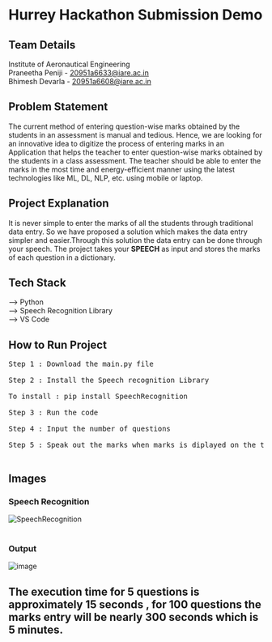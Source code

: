 # Hurrey Hackathon Submission Demo
## Team Details
Institute of Aeronautical Engineering <br />
Praneetha Peniji - 20951a6633@iare.ac.in<br />
Bhimesh Devarla - 20951a6608@iare.ac.in

## Problem Statement

The current method of entering question-wise marks obtained by the students in an
assessment is manual and tedious. Hence, we are looking for an innovative idea to digitize
the process of entering marks in an Application that helps the teacher to enter
question-wise marks obtained by the students in a class assessment. The teacher should
be able to enter the marks in the most time and energy-efficient manner using the latest
technologies like ML, DL, NLP, etc. using mobile or laptop.

## Project Explanation

It is never simple to enter the marks of all the students through traditional data entry.
So we have proposed a solution which makes the data entry simpler and easier.Through this 
solution the data entry can be done through your speech.
The project takes your __SPEECH__ as input and stores the marks of each question in a dictionary.

## Tech Stack
-->  Python <br />
-->  Speech Recognition Library <br />
-->  VS Code <br />

## How to Run Project
<pre>
Step 1 : Download the main.py file <br />
Step 2 : Install the Speech recognition Library <br />
To install : pip install SpeechRecognition <br />
Step 3 : Run the code <br />
Step 4 : Input the number of questions <br />
Step 5 : Speak out the marks when marks is diplayed on the terminal <br />
</pre>
## Images
### Speech Recognition
![SpeechRecognition](https://user-images.githubusercontent.com/76510979/200847222-39da163d-ff79-49f2-863f-c37d31fdcb5f.png)
<br />
<br />
### Output
![image](https://user-images.githubusercontent.com/76510979/200848655-f0f33fbd-e0a3-4f48-8334-ad260604bff3.png)
<br />
## The execution time for 5 questions is approximately 15 seconds , for 100 questions the marks entry will be nearly 300 seconds which is 5 minutes.
